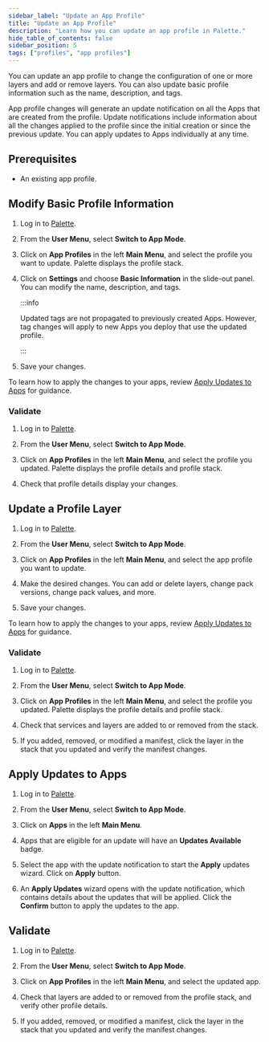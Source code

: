 ```yaml
---
sidebar_label: "Update an App Profile"
title: "Update an App Profile"
description: "Learn how you can update an app profile in Palette."
hide_table_of_contents: false
sidebar_position: 5
tags: ["profiles", "app profiles"]
---
```


You can update an app profile to change the configuration of one or more layers and add or remove layers. You can also
update basic profile information such as the name, description, and tags.

App profile changes will generate an update notification on all the Apps that are created from the profile. Update
notifications include information about all the changes applied to the profile since the initial creation or since the
previous update. You can apply updates to Apps individually at any time.

## Prerequisites

- An existing app profile.

## Modify Basic Profile Information

1. Log in to [Palette](https://console.spectrocloud.com).

2. From the **User Menu**, select **Switch to App Mode**.

3. Click on **App Profiles** in the left **Main Menu**, and select the profile you want to update. Palette displays the
   profile stack.

4. Click on **Settings** and choose **Basic Information** in the slide-out panel. You can modify the name, description,
   and tags.

   :::info

   Updated tags are not propagated to previously created Apps. However, tag changes will apply to new Apps you deploy
   that use the updated profile.

   :::

5. Save your changes.

To learn how to apply the changes to your apps, review [Apply Updates to Apps](#apply-updates-to-apps) for guidance.

### Validate

1. Log in to [Palette](https://console.spectrocloud.com).

2. From the **User Menu**, select **Switch to App Mode**.

3. Click on **App Profiles** in the left **Main Menu**, and select the profile you updated. Palette displays the profile
   details and profile stack.

4. Check that profile details display your changes.

## Update a Profile Layer

1. Log in to [Palette](https://console.spectrocloud.com/).

2. From the **User Menu**, select **Switch to App Mode**.

3. Click on **App Profiles** in the left **Main Menu**, and select the app profile you want to update.

4. Make the desired changes. You can add or delete layers, change pack versions, change pack values, and more.

5. Save your changes.

To learn how to apply the changes to your apps, review [Apply Updates to Apps](#apply-updates-to-apps) for guidance.

### Validate

1. Log in to [Palette](https://console.spectrocloud.com).

2. From the **User Menu**, select **Switch to App Mode**.

3. Click on **App Profiles** in the left **Main Menu**, and select the profile you updated. Palette displays the profile
   details and profile stack.

4. Check that services and layers are added to or removed from the stack.

5. If you added, removed, or modified a manifest, click the layer in the stack that you updated and verify the manifest
   changes.

## Apply Updates to Apps

1. Log in to [Palette](https://console.spectrocloud.com).

2. From the **User Menu**, select **Switch to App Mode**.

3. Click on **Apps** in the left **Main Menu**.

4. Apps that are eligible for an update will have an **Updates Available** badge.

5. Select the app with the update notification to start the **Apply** updates wizard. Click on **Apply** button.

6. An **Apply Updates** wizard opens with the update notification, which contains details about the updates that will be
   applied. Click the **Confirm** button to apply the updates to the app.

## Validate

1. Log in to [Palette](https://console.spectrocloud.com).

2. From the **User Menu**, select **Switch to App Mode**.

3. Click on **App Profiles** in the left **Main Menu**, and select the updated app.

4. Check that layers are added to or removed from the profile stack, and verify other profile details.

5. If you added, removed, or modified a manifest, click the layer in the stack that you updated and verify the manifest
   changes.

